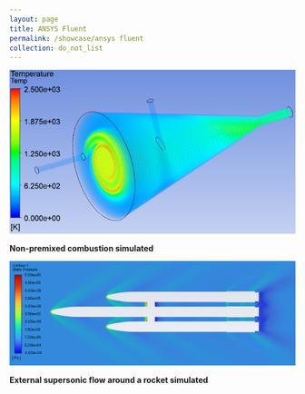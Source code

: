 ```yaml
---
layout: page
title: ANSYS Fluent
permalink: /showcase/ansys fluent
collection: do_not_list
---
```


![Non-premixed combustion simulated in ANSYS Fluent](/assets/img/non-premixed-combustion-simulated-in-ansys-fluent.png)

**Non-premixed combustion simulated**

![External supersonic flow around a rocket simulated in ANSYS Fluent](/assets/img/external-supersonic-flow-rocket-simulated-ansys-fluent.png)

**External supersonic flow around a rocket simulated**